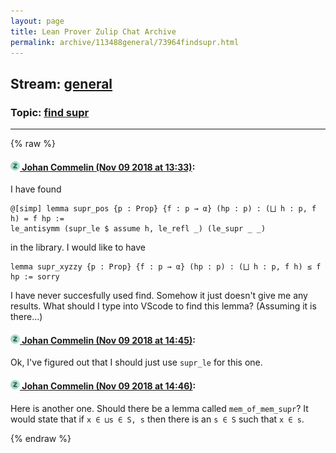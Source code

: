 ```yaml
---
layout: page
title: Lean Prover Zulip Chat Archive 
permalink: archive/113488general/73964findsupr.html
---
```


## Stream: [general](index.html)
### Topic: [find supr](73964findsupr.html)

---


{% raw %}
#### [![Click to go to Zulip](../../assets/img/zulip2.png) Johan Commelin (Nov 09 2018 at 13:33)](https://leanprover.zulipchat.com/#narrow/stream/113488-general/topic/find%20supr/near/147368449):
I have found
```lean
@[simp] lemma supr_pos {p : Prop} {f : p → α} (hp : p) : (⨆ h : p, f h) = f hp :=
le_antisymm (supr_le $ assume h, le_refl _) (le_supr _ _)
```
in the library. I would like to have
```lean
lemma supr_xyzzy {p : Prop} {f : p → α} (hp : p) : (⨆ h : p, f h) ≤ f hp := sorry
```
I have never succesfully used find. Somehow it just doesn't give me any results. What should I type into VScode to find this lemma? (Assuming it is there...)

#### [![Click to go to Zulip](../../assets/img/zulip2.png) Johan Commelin (Nov 09 2018 at 14:45)](https://leanprover.zulipchat.com/#narrow/stream/113488-general/topic/find%20supr/near/147372143):
Ok, I've figured out that I should just use `supr_le` for this one.

#### [![Click to go to Zulip](../../assets/img/zulip2.png) Johan Commelin (Nov 09 2018 at 14:46)](https://leanprover.zulipchat.com/#narrow/stream/113488-general/topic/find%20supr/near/147372222):
Here is another one. Should there be a lemma called `mem_of_mem_supr`?
It would state that if `x ∈ ⊔s ∈ S, s` then there is an `s ∈ S` such that `x ∈ s`.


{% endraw %}
